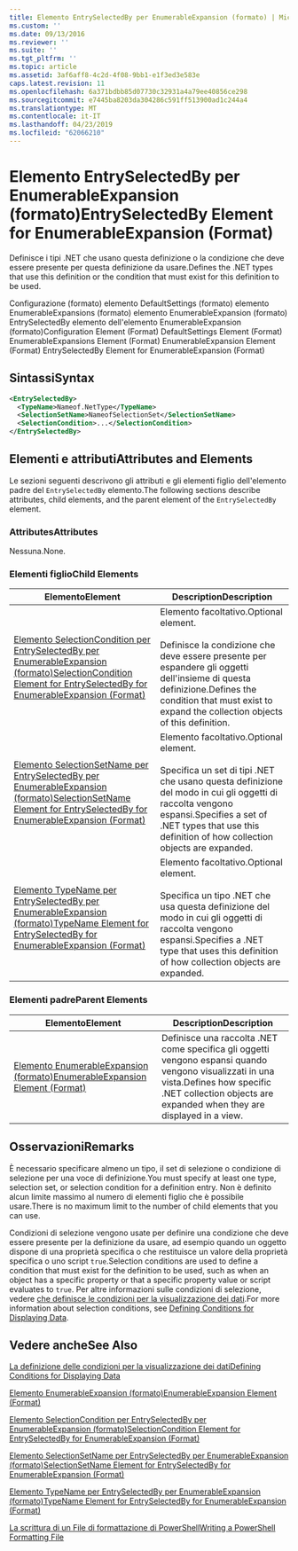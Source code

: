 ```yaml
---
title: Elemento EntrySelectedBy per EnumerableExpansion (formato) | Microsoft Docs
ms.custom: ''
ms.date: 09/13/2016
ms.reviewer: ''
ms.suite: ''
ms.tgt_pltfrm: ''
ms.topic: article
ms.assetid: 3af6aff8-4c2d-4f08-9bb1-e1f3ed3e583e
caps.latest.revision: 11
ms.openlocfilehash: 6a371bdbb85d07730c32931a4a79ee40856ce298
ms.sourcegitcommit: e7445ba8203da304286c591ff513900ad1c244a4
ms.translationtype: MT
ms.contentlocale: it-IT
ms.lasthandoff: 04/23/2019
ms.locfileid: "62066210"
---
```

# <a name="entryselectedby-element-for-enumerableexpansion-format"></a><span data-ttu-id="637ff-102">Elemento EntrySelectedBy per EnumerableExpansion (formato)</span><span class="sxs-lookup"><span data-stu-id="637ff-102">EntrySelectedBy Element for EnumerableExpansion (Format)</span></span>

<span data-ttu-id="637ff-103">Definisce i tipi .NET che usano questa definizione o la condizione che deve essere presente per questa definizione da usare.</span><span class="sxs-lookup"><span data-stu-id="637ff-103">Defines the .NET types that use this definition or the condition that must exist for this definition to be used.</span></span>

<span data-ttu-id="637ff-104">Configurazione (formato) elemento DefaultSettings (formato) elemento EnumerableExpansions (formato) elemento EnumerableExpansion (formato) EntrySelectedBy elemento dell'elemento EnumerableExpansion (formato)</span><span class="sxs-lookup"><span data-stu-id="637ff-104">Configuration Element (Format) DefaultSettings Element (Format) EnumerableExpansions Element (Format) EnumerableExpansion Element (Format) EntrySelectedBy Element for EnumerableExpansion (Format)</span></span>

## <a name="syntax"></a><span data-ttu-id="637ff-105">Sintassi</span><span class="sxs-lookup"><span data-stu-id="637ff-105">Syntax</span></span>

```xml
<EntrySelectedBy>
  <TypeName>Nameof.NetType</TypeName>
  <SelectionSetName>NameofSelectionSet</SelectionSetName>
  <SelectionCondition>...</SelectionCondition>
</EntrySelectedBy>
```

## <a name="attributes-and-elements"></a><span data-ttu-id="637ff-106">Elementi e attributi</span><span class="sxs-lookup"><span data-stu-id="637ff-106">Attributes and Elements</span></span>

<span data-ttu-id="637ff-107">Le sezioni seguenti descrivono gli attributi e gli elementi figlio dell'elemento padre del `EntrySelectedBy` elemento.</span><span class="sxs-lookup"><span data-stu-id="637ff-107">The following sections describe attributes, child elements, and the parent element of the `EntrySelectedBy` element.</span></span>

### <a name="attributes"></a><span data-ttu-id="637ff-108">Attributes</span><span class="sxs-lookup"><span data-stu-id="637ff-108">Attributes</span></span>

<span data-ttu-id="637ff-109">Nessuna.</span><span class="sxs-lookup"><span data-stu-id="637ff-109">None.</span></span>

### <a name="child-elements"></a><span data-ttu-id="637ff-110">Elementi figlio</span><span class="sxs-lookup"><span data-stu-id="637ff-110">Child Elements</span></span>

|<span data-ttu-id="637ff-111">Elemento</span><span class="sxs-lookup"><span data-stu-id="637ff-111">Element</span></span>|<span data-ttu-id="637ff-112">Description</span><span class="sxs-lookup"><span data-stu-id="637ff-112">Description</span></span>|
|-------------|-----------------|
|[<span data-ttu-id="637ff-113">Elemento SelectionCondition per EntrySelectedBy per EnumerableExpansion (formato)</span><span class="sxs-lookup"><span data-stu-id="637ff-113">SelectionCondition Element for EntrySelectedBy for EnumerableExpansion (Format)</span></span>](./selectioncondition-element-for-entryselectedby-for-enumerableexpansion-format.md)|<span data-ttu-id="637ff-114">Elemento facoltativo.</span><span class="sxs-lookup"><span data-stu-id="637ff-114">Optional element.</span></span><br /><br /> <span data-ttu-id="637ff-115">Definisce la condizione che deve essere presente per espandere gli oggetti dell'insieme di questa definizione.</span><span class="sxs-lookup"><span data-stu-id="637ff-115">Defines the condition that must exist to expand the collection objects of this definition.</span></span>|
|[<span data-ttu-id="637ff-116">Elemento SelectionSetName per EntrySelectedBy per EnumerableExpansion (formato)</span><span class="sxs-lookup"><span data-stu-id="637ff-116">SelectionSetName Element for EntrySelectedBy for EnumerableExpansion (Format)</span></span>](./selectionsetname-element-for-entryselectedby-for-enumerableexpansion-format.md)|<span data-ttu-id="637ff-117">Elemento facoltativo.</span><span class="sxs-lookup"><span data-stu-id="637ff-117">Optional element.</span></span><br /><br /> <span data-ttu-id="637ff-118">Specifica un set di tipi .NET che usano questa definizione del modo in cui gli oggetti di raccolta vengono espansi.</span><span class="sxs-lookup"><span data-stu-id="637ff-118">Specifies a set of .NET types that use this definition of how collection objects are expanded.</span></span>|
|[<span data-ttu-id="637ff-119">Elemento TypeName per EntrySelectedBy per EnumerableExpansion (formato)</span><span class="sxs-lookup"><span data-stu-id="637ff-119">TypeName Element for EntrySelectedBy for EnumerableExpansion (Format)</span></span>](./typename-element-for-entryselectedby-for-enumerableexpansion-format.md)|<span data-ttu-id="637ff-120">Elemento facoltativo.</span><span class="sxs-lookup"><span data-stu-id="637ff-120">Optional element.</span></span><br /><br /> <span data-ttu-id="637ff-121">Specifica un tipo .NET che usa questa definizione del modo in cui gli oggetti di raccolta vengono espansi.</span><span class="sxs-lookup"><span data-stu-id="637ff-121">Specifies a .NET type that uses this definition of how collection objects are expanded.</span></span>|

### <a name="parent-elements"></a><span data-ttu-id="637ff-122">Elementi padre</span><span class="sxs-lookup"><span data-stu-id="637ff-122">Parent Elements</span></span>

|<span data-ttu-id="637ff-123">Elemento</span><span class="sxs-lookup"><span data-stu-id="637ff-123">Element</span></span>|<span data-ttu-id="637ff-124">Description</span><span class="sxs-lookup"><span data-stu-id="637ff-124">Description</span></span>|
|-------------|-----------------|
|[<span data-ttu-id="637ff-125">Elemento EnumerableExpansion (formato)</span><span class="sxs-lookup"><span data-stu-id="637ff-125">EnumerableExpansion Element (Format)</span></span>](./enumerableexpansion-element-format.md)|<span data-ttu-id="637ff-126">Definisce una raccolta .NET come specifica gli oggetti vengono espansi quando vengono visualizzati in una vista.</span><span class="sxs-lookup"><span data-stu-id="637ff-126">Defines how specific .NET collection objects are expanded when they are displayed in a view.</span></span>|

## <a name="remarks"></a><span data-ttu-id="637ff-127">Osservazioni</span><span class="sxs-lookup"><span data-stu-id="637ff-127">Remarks</span></span>

<span data-ttu-id="637ff-128">È necessario specificare almeno un tipo, il set di selezione o condizione di selezione per una voce di definizione.</span><span class="sxs-lookup"><span data-stu-id="637ff-128">You must specify at least one type, selection set, or selection condition for a definition entry.</span></span> <span data-ttu-id="637ff-129">Non è definito alcun limite massimo al numero di elementi figlio che è possibile usare.</span><span class="sxs-lookup"><span data-stu-id="637ff-129">There is no maximum limit to the number of child elements that you can use.</span></span>

<span data-ttu-id="637ff-130">Condizioni di selezione vengono usate per definire una condizione che deve essere presente per la definizione da usare, ad esempio quando un oggetto dispone di una proprietà specifica o che restituisce un valore della proprietà specifica o uno script `true`.</span><span class="sxs-lookup"><span data-stu-id="637ff-130">Selection conditions are used to define a condition that must exist for the definition to be used, such as when an object has a specific property or that a specific property value or script evaluates to `true`.</span></span> <span data-ttu-id="637ff-131">Per altre informazioni sulle condizioni di selezione, vedere [che definisce le condizioni per la visualizzazione dei dati](./defining-conditions-for-displaying-data.md).</span><span class="sxs-lookup"><span data-stu-id="637ff-131">For more information about selection conditions, see [Defining Conditions for Displaying Data](./defining-conditions-for-displaying-data.md).</span></span>

## <a name="see-also"></a><span data-ttu-id="637ff-132">Vedere anche</span><span class="sxs-lookup"><span data-stu-id="637ff-132">See Also</span></span>

[<span data-ttu-id="637ff-133">La definizione delle condizioni per la visualizzazione dei dati</span><span class="sxs-lookup"><span data-stu-id="637ff-133">Defining Conditions for Displaying Data</span></span>](./defining-conditions-for-displaying-data.md)

[<span data-ttu-id="637ff-134">Elemento EnumerableExpansion (formato)</span><span class="sxs-lookup"><span data-stu-id="637ff-134">EnumerableExpansion Element (Format)</span></span>](./enumerableexpansion-element-format.md)

[<span data-ttu-id="637ff-135">Elemento SelectionCondition per EntrySelectedBy per EnumerableExpansion (formato)</span><span class="sxs-lookup"><span data-stu-id="637ff-135">SelectionCondition Element for EntrySelectedBy for EnumerableExpansion (Format)</span></span>](./selectioncondition-element-for-entryselectedby-for-enumerableexpansion-format.md)

[<span data-ttu-id="637ff-136">Elemento SelectionSetName per EntrySelectedBy per EnumerableExpansion (formato)</span><span class="sxs-lookup"><span data-stu-id="637ff-136">SelectionSetName Element for EntrySelectedBy for EnumerableExpansion (Format)</span></span>](./selectionsetname-element-for-entryselectedby-for-enumerableexpansion-format.md)

[<span data-ttu-id="637ff-137">Elemento TypeName per EntrySelectedBy per EnumerableExpansion (formato)</span><span class="sxs-lookup"><span data-stu-id="637ff-137">TypeName Element for EntrySelectedBy for EnumerableExpansion (Format)</span></span>](./typename-element-for-entryselectedby-for-enumerableexpansion-format.md)

[<span data-ttu-id="637ff-138">La scrittura di un File di formattazione di PowerShell</span><span class="sxs-lookup"><span data-stu-id="637ff-138">Writing a PowerShell Formatting File</span></span>](./writing-a-powershell-formatting-file.md)
